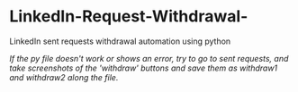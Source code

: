 # LinkedIn-Request-Withdrawal-
LinkedIn sent requests withdrawal automation using python



_If the py file doesn't work or shows an error, try to go to sent requests, and take screenshots of the 'withdraw' buttons and save them as withdraw1 and withdraw2 along the file._
